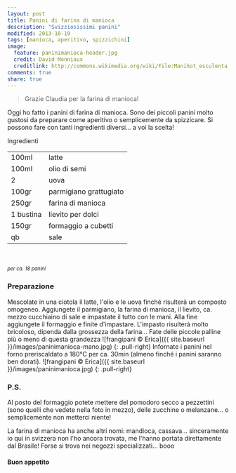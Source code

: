 ```yaml
---
layout: post
title: Panini di farina di manioca
description: "Svizziosissimi panini"
modified: 2013-10-19
tags: [manioca, aperitivo, spizzichini]
image:
  feature: paninimanioca-header.jpg
  credit: David Monniaux
  creditlink: http://commons.wikimedia.org/wiki/File:Manihot_esculenta_dsc07325.jpg
comments: true
share: true
---
```

> Grazie Claudia per la farina di manioca!

Oggi ho fatto i panini di farina di manioca. Sono dei piccoli panini molto gustosi da preparare come aperitivo o semplicemente da spizzicare. Si possono fare con tanti ingredienti diversi... a voi la scelta!


<div class="ingredients">
	<div class="ingredients-title">Ingredienti</div>
	<table>
		<tbody>
			<tr>
				<td>100ml</td>
				<td>latte</td>
			</tr>
			<tr>
				<td>100ml</td>
				<td>olio di semi</td>
			</tr>
			<tr>
				<td>2</td>
				<td>uova</td>
			</tr>
			<tr>
				<td>100gr</td>
				<td>parmigiano grattugiato</td>
			</tr>
			<tr>
				<td>250gr</td>
				<td>farina di manioca</td>
			</tr>
			<tr>
				<td>1 bustina</td>
				<td>lievito per dolci</td>
			</tr>
			<tr>
				<td>150gr</td>
				<td>formaggio a cubetti</td>
			</tr>
			<tr>
				<td>qb</td>
				<td>sale</td>
			</tr>
		</tbody>
	</table>
	<br></br>
	<i class="pull-right" style="font-size: 80%;">per ca. 18 panini</i>
</div>


<h3>
	<font color="grey">
		<i class="icon-cogs"></i>
	</font> Preparazione
</h3>

Mescolate in una ciotola il latte, l'olio e le uova finché risulterà un composto omogeneo. Aggiungete il parmigiano, la farina di manioca, il lievito, ca. mezzo cucchiaino di sale e impastate il tutto con le mani. Alla fine aggiungete il formaggio e finite d'impastare. L'impasto risulterà molto bricoloso, dipenda dalla grossezza della farina... Fate delle piccole palline più o meno di questa grandezza
![frangipani © Erica]({{ site.baseurl }}/images/paninimanioca-mano.jpg)
{: .pull-right}
Infornate i panini nel forno preriscaldato a 180°C per ca. 30min (almeno finché i panini saranno ben dorati).
![frangipani © Erica]({{ site.baseurl }}/images/paninimanioca.jpg)
{: .pull-right}


<h3>
	<font color="#FFCC00">
		<i class="icon-lightbulb"></i>
	</font> P.S.
</h3>


Al posto del formaggio potete mettere del pomodoro secco a pezzettini (sono quelli che vedete nella foto in mezzo), delle zucchine o melanzane... o semplicemente non metterci niente!

La farina di manioca ha anche altri nomi: mandioca, cassava... sinceramente io qui in svizzera non l'ho ancora trovata, me l'hanno portata direttamente dal Brasile! Forse si trova nei negozzi specializzati... booo

<h4>Buon appetito
	<font color="red">
		<i class="icon-smile"></i>
	</font>
</h4>
